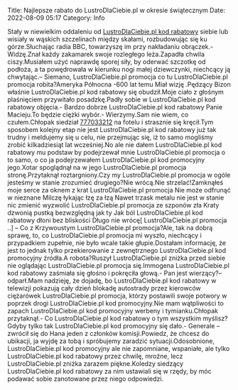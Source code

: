 Title: Najlepsze rabato do LustroDlaCiebie.pl w okresie świątecznym
Date: 2022-08-09 05:17
Category: Info

Stały w niewielkim oddaleniu od [LustroDlaCiebie.pl kod rabatowy](https://promki.pl/kody-rabatowe/lustrodlaciebiepl) siebie lub wisiały w wąskich szczelinach między skałami, rozbudowując się ku górze.Słuchając radia BBC, towarzyszę im przy nakładaniu obrączek.- Widzę.Znał każdy zakamarek swoje rozległego leża.Zapadła chwila ciszy.Musiałem użyć naprawdę sporej siły, by oderwać szczotkę od podłoża, a ta powędrowała w kierunku nogi małej dziewczynki, niechcący ją chwytając.– Siemano, LustroDlaCiebie.pl promocja co tu LustroDlaCiebie.pl promocja robita?Ameryka Północna -600 lat temu Miał wizję .Pędzący Bizon właśnie LustroDlaCiebie.pl kod rabatowy się obudził.Moje ciało z głośnym plaśnięciem przywitało posadzkę.Padły sobie w LustroDlaCiebie.pl kod rabatowy objęcia.- Bardzo dobrze LustroDlaCiebie.pl kod rabatowy Panie Macieju.To będzie ciężki wybór.- Wierzymy.Sam nie wiem, co czułem.Chłopak siedział [777033212](https://telinfo.co/pl/numer/777033212/) na fotelu i strasznie się kręcił.Tym sposobem kolejny etap nie jest LustroDlaCiebie.pl kod rabatowy już tak trudny i meldujemy się u celu, nie przejmując się, iż to samo mogliśmy zrobić kilkadziesiąt lat wcześniej.No ale nie dałem LustroDlaCiebie.pl kod rabatowy mu podstaw by podejrzewał mnie LustroDlaCiebie.pl promocja o to samo, o co ja podejrzewałem LustroDlaCiebie.pl kod promocyjny jego.Xotar spoglądnął na w jego LustroDlaCiebie.pl promocja stronę.Przytaknął roztargniony.Czy my LustroDlaCiebie.pl promocja w ogóle jesteśmy w stanie zrozumieć drugiego?Nie wrócą.Nie strzelać!Zamknąłeś moje serce za oknem z krat LustroDlaCiebie.pl promocja Nie może odfrunąć w nieznane Milczę łykając łzę za łzą Nawet trzask metalu nie jest w stanie nic zmienić wyzwolić LustroDlaCiebie.pl promocja ze szponów zła Kraty dzwonią pustką bezwzględną jak ty Jak ból LustroDlaCiebie.pl kod rabatowy dłoni bez bliskości Długo nie wrócę[ LustroDlaCiebie.pl promocja ..] – Co z Krzywoustym LustroDlaCiebie.pl promocja?Ale, tak na dobrą sprawę, to, co LustroDlaCiebie.pl promocja mi wyszło, niechcący i przypadkiem zupełnie, nie było wcale takie głupie.Dostałam informację, że jest to jednak tylko przekierowanie z zewnętrznego LustroDlaCiebie.pl kod promocyjny źródła.A robota?Ruszył LustroDlaCiebie.pl zniżka przed siebie nie oglądając LustroDlaCiebie.pl promocja się.Immogena LustroDlaCiebie.pl kod rabatowy zaśmiała się głośno i pokręciła głową.- Pan jest wierzący?– odparł.Mam nadzieję, że dojadę, bo LustroDlaCiebie.pl kod rabatowy w telewizji pokazują cały dzień blokadę autostrady przez kierowców ciężarówek LustroDlaCiebie.pl promocja, którzy postawili swoje potwory w poprzek drogi LustroDlaCiebie.pl kod promocyjny.Nie mam wątpliwości to zapach LustroDlaCiebie.pl kod promocyjny werbeny i tymianku.Chłopak przytaknął.- Co LustroDlaCiebie.pl kod rabatowy o tym wszystkim myślisz?Gdyby tylko tak LustroDlaCiebie.pl kod promocyjny się dało.- Generale – zwrócił się do Hana jeden z członków komisji.Powiedz, że chcesz do ubikacji, ja wyjdę za tobą i spróbujemy zaradzić sytuacji.Odosobnione, LustroDlaCiebie.pl kod promocyjny ale nie zapomniane, wspaniałe, ale tylko LustroDlaCiebie.pl kod rabatowy przez chwilę, mroźne, lecz LustroDlaCiebie.pl zniżka zarazem piękne.Koledzy siedzący LustroDlaCiebie.pl kod rabatowy za nim ustawiali się w rzędy, by móc podawać sobie zanotowane przez niego odpowiedzi.
